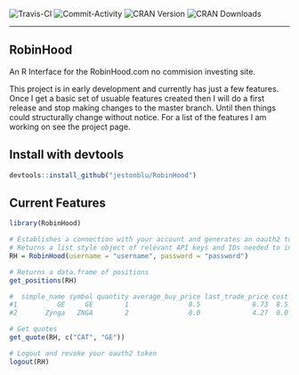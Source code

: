 ![Travis-CI](https://travis-ci.org/JestonBlu/RobinHood.svg?branch=master)
![Commit-Activity](https://img.shields.io/github/commit-activity/4w/JestonBlu/RobinHood.svg)
![CRAN Version](http://www.r-pkg.org/badges/version/RobinHood)
![CRAN Downloads](http://cranlogs.r-pkg.org/badges/RobinHood)

--------------------------------------------------------------------------------

## RobinHood
An R Interface for the RobinHood.com no commision investing site.

This project is in early development and currently has just a few features. Once I get a basic set of usuable features created then I will do a first release and stop making changes to the master branch. Until then things could structurally change without notice. For a list of the features I am working on see the project page.

## Install with devtools
```r
devtools::install_github("jestonblu/RobinHood")
```


## Current Features
```r
library(RobinHood)

# Establishes a connection with your account and generates an oauth2 token
# Returns a list style object of relevant API keys and IDs needed to interact with your account
RH = RobinHood(username = "username", password = "password")

# Returns a data.frame of positions
get_positions(RH)

#  simple_name symbol quantity average_buy_price last_trade_price cost current_value          updated_at
#1          GE     GE        1               8.5             8.73  8.5          8.73 2019-01-10 04:19:01
#2       Zynga   ZNGA        2               0.0             4.27  0.0          8.54 2019-01-06 16:44:03

# Get quotes
get_quote(RH, c("CAT", "GE"))

# Logout and revoke your oauth2 token
logout(RH)

```
